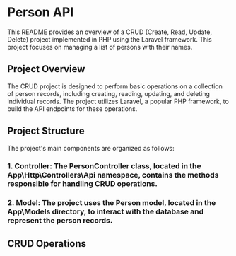 # Person API

This README provides an overview of a CRUD (Create, Read, Update, Delete) project implemented in PHP using the Laravel framework. This project focuses on managing a list of persons with their names.

## Project Overview

The CRUD project is designed to perform basic operations on a collection of person records, including creating, reading, updating, and deleting individual records. The project utilizes Laravel, a popular PHP framework, to build the API endpoints for these operations.

## Project Structure

The project's main components are organized as follows:

### 1. Controller: The PersonController class, located in the App\Http\Controllers\Api namespace, contains the methods responsible for handling CRUD operations.
### 2. Model: The project uses the Person model, located in the App\Models directory, to interact with the database and represent the person records.

## CRUD Operations
